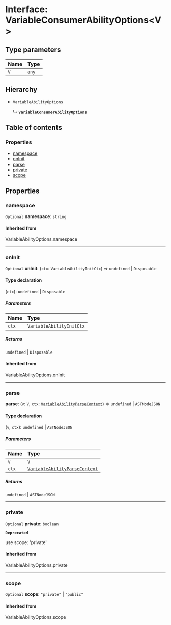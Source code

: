 # Interface: VariableConsumerAbilityOptions\<V>

## Type parameters

| Name | Type |
| :------ | :------ |
| `V` | `any` |

## Hierarchy

* `VariableAbilityOptions`

  ↳ **`VariableConsumerAbilityOptions`**

## Table of contents

### Properties

* [namespace](/auto-docs/node-variable-plugin/interfaces/VariableConsumerAbilityOptions.md#namespace)
* [onInit](/auto-docs/node-variable-plugin/interfaces/VariableConsumerAbilityOptions.md#oninit)
* [parse](/auto-docs/node-variable-plugin/interfaces/VariableConsumerAbilityOptions.md#parse)
* [private](/auto-docs/node-variable-plugin/interfaces/VariableConsumerAbilityOptions.md#private)
* [scope](/auto-docs/node-variable-plugin/interfaces/VariableConsumerAbilityOptions.md#scope)

## Properties

### namespace

`Optional` **namespace**: `string`

#### Inherited from

VariableAbilityOptions.namespace

***

### onInit

`Optional` **onInit**: (`ctx`: `VariableAbilityInitCtx`) => `undefined` | `Disposable`

#### Type declaration

(`ctx`): `undefined` | `Disposable`

##### Parameters

| Name | Type |
| :------ | :------ |
| `ctx` | `VariableAbilityInitCtx` |

##### Returns

`undefined` | `Disposable`

#### Inherited from

VariableAbilityOptions.onInit

***

### parse

**parse**: (`v`: `V`, `ctx`: [`VariableAbilityParseContext`](/auto-docs/node-variable-plugin/interfaces/VariableAbilityParseContext.md)) => `undefined` | `ASTNodeJSON`

#### Type declaration

(`v`, `ctx`): `undefined` | `ASTNodeJSON`

##### Parameters

| Name | Type |
| :------ | :------ |
| `v` | `V` |
| `ctx` | [`VariableAbilityParseContext`](/auto-docs/node-variable-plugin/interfaces/VariableAbilityParseContext.md) |

##### Returns

`undefined` | `ASTNodeJSON`

***

### private

`Optional` **private**: `boolean`

**`Deprecated`**

use scope: 'private'

#### Inherited from

VariableAbilityOptions.private

***

### scope

`Optional` **scope**: `"private"` | `"public"`

#### Inherited from

VariableAbilityOptions.scope
